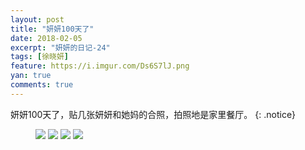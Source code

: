 ```yaml
---
layout: post
title: "妍妍100天了"
date: 2018-02-05
excerpt: "妍妍的日记-24"
tags: [徐晓妍]
feature: https://i.imgur.com/Ds6S7lJ.png
yan: true
comments: true
---
```

妍妍100天了，贴几张妍妍和她妈的合照，拍照地是家里餐厅。
{: .notice}
<figure>
    <img src="{{ site.staticUrl }}/yanyan/image/101.JPG?imageMogr2/auto-orient" />
    <img src="{{ site.staticUrl }}/yanyan/image/102.JPG?imageMogr2/auto-orient" />
    <img src="{{ site.staticUrl }}/yanyan/image/103.JPG?imageMogr2/auto-orient" />
    <img src="{{ site.staticUrl }}/yanyan/image/104.JPG?imageMogr2/auto-orient" />
</figure>

